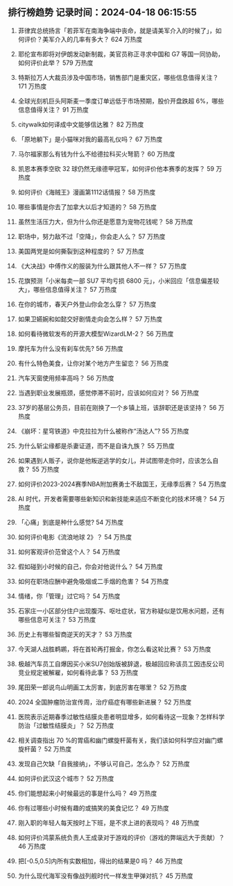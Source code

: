 
## 排行榜趋势 记录时间：2024-04-18 06:15:55
  
  1. 菲律宾总统扬言「若菲军在南海争端中丧命，就是请美军介入的时候了」，如何评价？美军介入的几率有多大？ 624 万热度
    
  2. 耶伦宣布即将对伊朗发动新制裁，美官员称正寻求中国和 G7 等国一同协助，如何评价此举？ 579 万热度
    
  3. 特斯拉万人大裁员涉及中国市场，销售部门是重灾区，哪些信息值得关注？ 171 万热度
    
  4. 全球光刻机巨头阿斯麦一季度订单远低于市场预期，股价开盘跌超 6%，哪些信息值得关注？ 91 万热度
    
  5. citywalk如何译成中文能够信达雅？ 82 万热度
    
  6. 「原地躺下」是小猫咪对我的最高礼仪吗？ 67 万热度
    
  7. 马尔福家那么有钱为什么不给德拉科买火弩箭？ 60 万热度
    
  8. 凯恩本赛季空砍 32 球仍然无缘德甲冠军，如何评价他本赛季的发挥？ 59 万热度
    
  9. 如何评价《海贼王》漫画第1112话情报？ 58 万热度
    
  10. 哪些事情是你去了加拿大以后才知道的？ 58 万热度
    
  11. 虽然生活压力大，但为什么你还是愿意为宠物花钱呢？ 58 万热度
    
  12. 职场中，努力敌不过「空降」，你会走人么？ 57 万热度
    
  13. 美国两党是如何撕裂到这种程度的？ 57 万热度
    
  14. 《大决战》中傅作义的服装为什么跟其他人不一样？ 57 万热度
    
  15. 花旗预测「小米每卖一部 SU7 平均亏损 6800 元」，小米回应「信息偏差较大」，哪些信息值得关注？ 57 万热度
    
  16. 在你的城市，春天户外登山你会怎么穿？ 57 万热度
    
  17. 如果卫嬿婉和如懿交好剧情走向会怎么样？ 57 万热度
    
  18. 如何看待微软发布的开源大模型WizardLM-2？ 56 万热度
    
  19. 摩托车为什么没有刹车优先? 56 万热度
    
  20. 有什么特色美食，让你对某个地方产生留恋？ 56 万热度
    
  21. 汽车天窗使用频率高吗？ 56 万热度
    
  22. 当遇到职业发展瓶颈，感觉停滞不前时，应该如何应对？ 56 万热度
    
  23. 37岁的基层公务员，目前在刚换了一个乡镇上班，该辞职还是该坚持？ 56 万热度
    
  24. 《崩坏：星穹铁道》中克拉拉为什么被称作“汤达人”? 55 万热度
    
  25. 为什么斩尘缘都是杀妻证道，而不是自诛九族？ 55 万热度
    
  26. 如果遇到人贩子，说你是他叛逆逃学的女儿，并试图带走你时，应该怎么自救？ 55 万热度
    
  27. 如何评价2023-2024赛季NBA附加赛勇士不敌国王，无缘季后赛？ 54 万热度
    
  28. AI 时代，开发者需要哪些新知识和新技能来适应不断变化的技术环境？ 54 万热度
    
  29. 「心痛」到底是种什么感觉? 54 万热度
    
  30. 如何评价电影《流浪地球 2》？ 54 万热度
    
  31. 如何客观评价范曾这个人？ 54 万热度
    
  32. 假如碰到小时候的自己，你会对他说什么？ 54 万热度
    
  33. 如何在职场应酬中避免吸烟或二手烟的危害？ 54 万热度
    
  34. 情绪，你「管理」过它吗？ 54 万热度
    
  35. 石家庄一小区部分住户出现腹泻、呕吐症状，官方称疑似是饮用水问题，还有哪些信息可关注？ 53 万热度
    
  36. 历史上有哪些智商逆天的天才？ 53 万热度
    
  37. 今天湖人战胜鹈鹕，将在首轮再打掘金，你怎么看这轮比赛？ 53 万热度
    
  38. 极越汽车员工自爆因买小米SU7创始版被辞退，极越回应称该员工因违反公司竞业规定被解雇，如何看待此事？ 53 万热度
    
  39. 尾田荣一郎说鸟山明画工太厉害，到底厉害在哪里？ 52 万热度
    
  40. 2024 全国肿瘤防治宣传周，治疗癌症有哪些新进展？ 52 万热度
    
  41. 医院表示近期春季过敏性结膜炎患者明显增多，如何看待这一现象？怎样科学防治「过敏性结膜炎」？ 52 万热度
    
  42. 相关调查指出 70 %的胃癌和幽门螺旋杆菌有关，我们该如何科学应对幽门螺旋杆菌？ 52 万热度
    
  43. 发现自己欠缺「自我接纳」，不够认可自己，怎么办？ 52 万热度
    
  44. 如何评价武汉这个城市？ 52 万热度
    
  45. 你们能想起来小时候最远的事是什么吗？ 49 万热度
    
  46. 你有过哪些小时候有趣的或搞笑的美食记忆？ 49 万热度
    
  47. 刚入职的年轻人每天按时上下班，是不求上进的表现吗？ 48 万热度
    
  48. 如何评价鸿蒙系统负责人王成录对于游戏的评价（游戏的弊端远大于贡献）？ 46 万热度
    
  49. 把[-0.5,0.5]内所有实数相加，得出的结果是0 吗？ 46 万热度
    
  50. 为什么现代海军没有像战列舰时代一样发生甲弹对抗？ 45 万热度
    